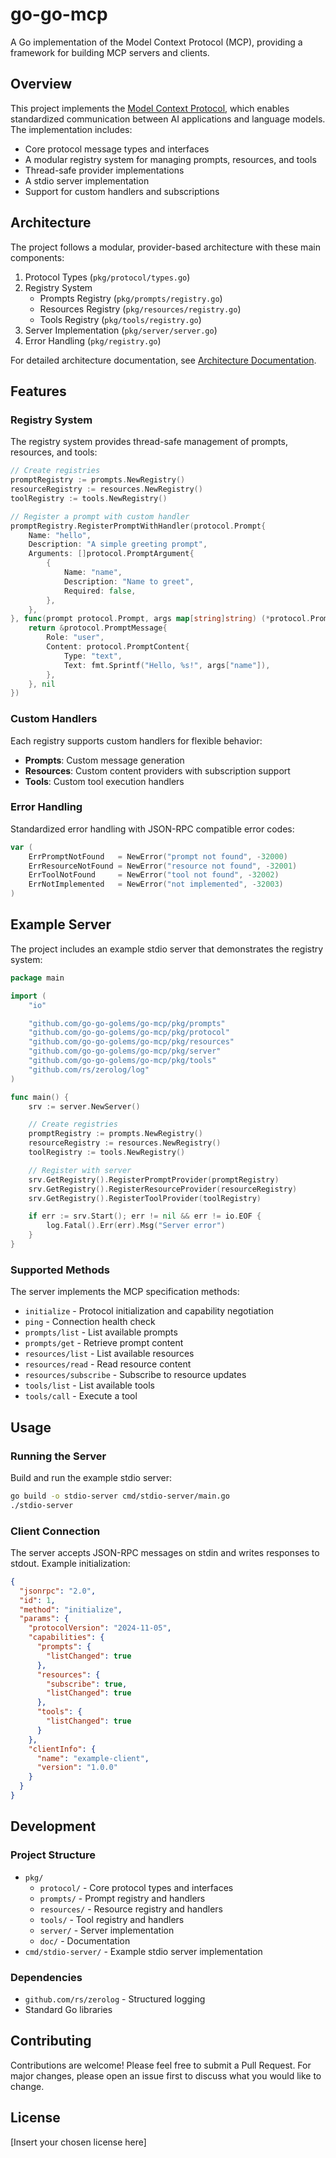 # go-go-mcp

A Go implementation of the Model Context Protocol (MCP), providing a framework for building MCP servers and clients.

## Overview

This project implements the [Model Context Protocol](https://github.com/modelcontextprotocol/specification), which enables standardized communication between AI applications and language models. The implementation includes:

- Core protocol message types and interfaces
- A modular registry system for managing prompts, resources, and tools
- Thread-safe provider implementations
- A stdio server implementation
- Support for custom handlers and subscriptions

## Architecture

The project follows a modular, provider-based architecture with these main components:

1. Protocol Types (`pkg/protocol/types.go`)
2. Registry System
   - Prompts Registry (`pkg/prompts/registry.go`)
   - Resources Registry (`pkg/resources/registry.go`)
   - Tools Registry (`pkg/tools/registry.go`)
3. Server Implementation (`pkg/server/server.go`)
4. Error Handling (`pkg/registry.go`)

For detailed architecture documentation, see [Architecture Documentation](pkg/doc/architecture.md).

## Features

### Registry System

The registry system provides thread-safe management of prompts, resources, and tools:

```go
// Create registries
promptRegistry := prompts.NewRegistry()
resourceRegistry := resources.NewRegistry()
toolRegistry := tools.NewRegistry()

// Register a prompt with custom handler
promptRegistry.RegisterPromptWithHandler(protocol.Prompt{
    Name: "hello",
    Description: "A simple greeting prompt",
    Arguments: []protocol.PromptArgument{
        {
            Name: "name",
            Description: "Name to greet",
            Required: false,
        },
    },
}, func(prompt protocol.Prompt, args map[string]string) (*protocol.PromptMessage, error) {
    return &protocol.PromptMessage{
        Role: "user",
        Content: protocol.PromptContent{
            Type: "text",
            Text: fmt.Sprintf("Hello, %s!", args["name"]),
        },
    }, nil
})
```

### Custom Handlers

Each registry supports custom handlers for flexible behavior:

- **Prompts**: Custom message generation
- **Resources**: Custom content providers with subscription support
- **Tools**: Custom tool execution handlers

### Error Handling

Standardized error handling with JSON-RPC compatible error codes:

```go
var (
    ErrPromptNotFound   = NewError("prompt not found", -32000)
    ErrResourceNotFound = NewError("resource not found", -32001)
    ErrToolNotFound     = NewError("tool not found", -32002)
    ErrNotImplemented   = NewError("not implemented", -32003)
)
```

## Example Server

The project includes an example stdio server that demonstrates the registry system:

```go
package main

import (
    "io"

    "github.com/go-go-golems/go-mcp/pkg/prompts"
    "github.com/go-go-golems/go-mcp/pkg/protocol"
    "github.com/go-go-golems/go-mcp/pkg/resources"
    "github.com/go-go-golems/go-mcp/pkg/server"
    "github.com/go-go-golems/go-mcp/pkg/tools"
    "github.com/rs/zerolog/log"
)

func main() {
    srv := server.NewServer()

    // Create registries
    promptRegistry := prompts.NewRegistry()
    resourceRegistry := resources.NewRegistry()
    toolRegistry := tools.NewRegistry()

    // Register with server
    srv.GetRegistry().RegisterPromptProvider(promptRegistry)
    srv.GetRegistry().RegisterResourceProvider(resourceRegistry)
    srv.GetRegistry().RegisterToolProvider(toolRegistry)

    if err := srv.Start(); err != nil && err != io.EOF {
        log.Fatal().Err(err).Msg("Server error")
    }
}
```

### Supported Methods

The server implements the MCP specification methods:

- `initialize` - Protocol initialization and capability negotiation
- `ping` - Connection health check
- `prompts/list` - List available prompts
- `prompts/get` - Retrieve prompt content
- `resources/list` - List available resources
- `resources/read` - Read resource content
- `resources/subscribe` - Subscribe to resource updates
- `tools/list` - List available tools
- `tools/call` - Execute a tool

## Usage

### Running the Server

Build and run the example stdio server:

```bash
go build -o stdio-server cmd/stdio-server/main.go
./stdio-server
```

### Client Connection

The server accepts JSON-RPC messages on stdin and writes responses to stdout. Example initialization:

```json
{
  "jsonrpc": "2.0",
  "id": 1,
  "method": "initialize",
  "params": {
    "protocolVersion": "2024-11-05",
    "capabilities": {
      "prompts": {
        "listChanged": true
      },
      "resources": {
        "subscribe": true,
        "listChanged": true
      },
      "tools": {
        "listChanged": true
      }
    },
    "clientInfo": {
      "name": "example-client",
      "version": "1.0.0"
    }
  }
}
```

## Development

### Project Structure

- `pkg/`
  - `protocol/` - Core protocol types and interfaces
  - `prompts/` - Prompt registry and handlers
  - `resources/` - Resource registry and handlers
  - `tools/` - Tool registry and handlers
  - `server/` - Server implementation
  - `doc/` - Documentation
- `cmd/stdio-server/` - Example stdio server implementation

### Dependencies

- `github.com/rs/zerolog` - Structured logging
- Standard Go libraries

## Contributing

Contributions are welcome! Please feel free to submit a Pull Request. For major changes, please open an issue first to discuss what you would like to change.

## License

[Insert your chosen license here]
